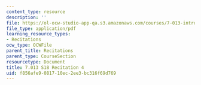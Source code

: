 ```yaml
---
content_type: resource
description: ''
file: https://ol-ocw-studio-app-qa.s3.amazonaws.com/courses/7-013-introductory-biology-spring-2018/f856afe9081710ec2ee3bc316f69d769_MIT7_013s18R4Q.pdf
file_type: application/pdf
learning_resource_types:
- Recitations
ocw_type: OCWFile
parent_title: Recitations
parent_type: CourseSection
resourcetype: Document
title: 7.013 S18 Recitation 4
uid: f856afe9-0817-10ec-2ee3-bc316f69d769
---
```

